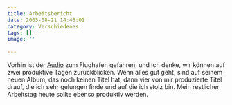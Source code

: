 ```yaml
---
title: Arbeitsbericht
date: 2005-08-21 14:46:01
category: Verschiedenes
tags: []
image: ''

---
```


Vorhin ist der [Audio](http://www.audio88.de) zum Flughafen gefahren, und ich denke, wir können auf zwei produktive Tagen zurückblicken. Wenn alles gut geht, sind auf seinem neuen Album, das noch keinen Titel hat, dann vier von mir produzierte Titel drauf, die ich sehr gelungen finde und auf die ich stolz bin. Mein restlicher Arbeitstag heute sollte ebenso produktiv werden.
